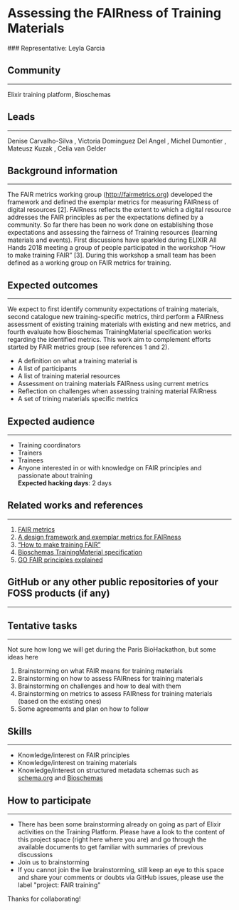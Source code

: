 # Assessing the FAIRness of Training Materials

### Representative: Leyla Garcia

## Community
---

Elixir training platform, Bioschemas

## Leads
---
Denise Carvalho-Silva , 
Victoria Dominguez Del Angel ,
Michel Dumontier , 
Mateusz Kuzak , 
Celia van Gelder

## Background information
---
The FAIR metrics working group (http://fairmetrics.org) developed the framework and defined the exemplar metrics for measuring FAIRness of digital resources [2]. FAIRness reflects the extent to which a digital resource addresses the FAIR principles as per the expectations defined by a community. So far there has been no work done on establishing those expectations and assessing the fairness  of Training resources (learning materials and events). First discussions have sparkled during ELIXIR All Hands 2018 meeting a group of people participated in the workshop “How to make training FAIR” [3]. During this workshop a small team has been defined as a working group on FAIR metrics for training.

## Expected outcomes
---

We expect to first identify community expectations of training materials, second catalogue new  training-specific metrics, third perform a FAIRness assessment of existing training materials with existing and new metrics, and fourth evaluate how Bioschemas TrainingMaterial specification works regarding the identified metrics. This work aim to complement efforts started by FAIR metrics group (see references 1 and 2).
* A definition on what a training material is 
* A list of participants
* A list of training material resources
* Assessment on training materials FAIRness using current metrics
* Reflection on challenges when assessing training material FAIRness
* A set of trining materials specific metrics

## Expected audience
---

* Training coordinators
* Trainers
* Trainees
* Anyone interested in or with knowledge on FAIR principles and passionate about training  
**Expected hacking days**: 2 days

## Related works and references
---

1. [FAIR metrics](http://fairmetrics.org/) 
2. [A design framework and exemplar metrics for FAIRness](https://www.biorxiv.org/content/early/2017/12/01/225490) 
3. [“How to make training FAIR”](https://docs.google.com/document/d/1wrKUyD_GSq1HakpaOpU8u7KOReBk4S6BpYFDBziaBN0/edit)
4. [Bioschemas TrainingMaterial specification](http://bioschemas.org/specifications/TrainingMaterial/specification/)
5. [GO FAIR principles explained](https://www.go-fair.org/fair-principles/)

## GitHub or any other public repositories of your FOSS products (if any)
---

## Tentative tasks
---
Not sure how long we will get during the Paris BioHackathon, but some ideas here
1. Brainstorming on what FAIR means for training materials
2. Brainstorming on how to assess FAIRness for training materials
3. Brainstorming on challenges and how to deal with them
4. Brainstorming on metrics to assess FAIRness for training materials (based on the existing ones)
5. Some agreements and plan on how to follow


## Skills
---
* Knowledge/interest on FAIR principles
* Knowledge/interest on training materials
* Knowledge/interest on structured metadata schemas such as [schema.org](https://schema.org/) and [Bioschemas](http://bioschemas.org/)

## How to participate
---
* There has been some brainstorming already on going as part of Elixir activities on the Training Platform. Please have a look to the content of this project space (right here where you are) and go through the available documents to get familiar with summaries of previous discussions
* Join us to brainstorming
* If you cannot join the live brainstorming, still keep an eye to this space and share your comments or doubts via GitHub issues, please use the label "project: FAIR training"

Thanks for collaborating!

